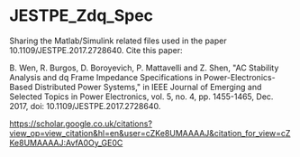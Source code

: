 # JESTPE_Zdq_Spec

Sharing the Matlab/Simulink related files used in the paper 10.1109/JESTPE.2017.2728640. Cite this paper:

B. Wen, R. Burgos, D. Boroyevich, P. Mattavelli and Z. Shen, "AC Stability Analysis and dq Frame Impedance Specifications in Power-Electronics-Based Distributed Power Systems," in IEEE Journal of Emerging and Selected Topics in Power Electronics, vol. 5, no. 4, pp. 1455-1465, Dec. 2017, doi: 10.1109/JESTPE.2017.2728640.

https://scholar.google.co.uk/citations?view_op=view_citation&hl=en&user=cZKe8UMAAAAJ&citation_for_view=cZKe8UMAAAAJ:AvfA0Oy_GE0C
